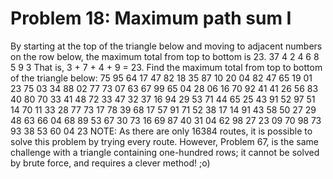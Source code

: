 # Problem 18: Maximum path sum I
By starting at the top of the triangle below and moving to adjacent
numbers on the row below, the maximum total from top to bottom is 23. 37
4 2 4 6 8 5 9 3 That is, 3 + 7 + 4 + 9 = 23. Find the maximum total from
top to bottom of the triangle below: 75 95 64 17 47 82 18 35 87 10 20 04
82 47 65 19 01 23 75 03 34 88 02 77 73 07 63 67 99 65 04 28 06 16 70 92
41 41 26 56 83 40 80 70 33 41 48 72 33 47 32 37 16 94 29 53 71 44 65 25
43 91 52 97 51 14 70 11 33 28 77 73 17 78 39 68 17 57 91 71 52 38 17 14
91 43 58 50 27 29 48 63 66 04 68 89 53 67 30 73 16 69 87 40 31 04 62 98
27 23 09 70 98 73 93 38 53 60 04 23 NOTE: As there are only 16384
routes, it is possible to solve this problem by trying every route.
However, Problem 67, is the same challenge with a triangle containing
one-hundred rows; it cannot be solved by brute force, and requires a
clever method! ;o)
